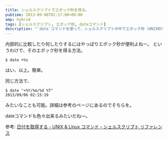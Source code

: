 ```yaml
---
title: シェルスクリプトでエポック秒を得る。
pubtime: 2013-09-06T02:17:00+09:00
amp: hybrid
tags: [シェルスクリプト, エポック秒, dateコマンド]
description: "`date`コマンドを使って、シェルスクリプトの中でエポック秒（UNIX秒）を取得する方法です"
---
```


内部的に比較したり何したりするにはやっぱりエポック秒が便利よねー。
というわけで、そのエポック秒を得る方法。

``` shell
$ date +%s
```

はい、以上。簡単。

同じ方法で、
``` shell
$ date "+%Y/%m/%d %T"
2013/09/06 02:15:19
```
みたいなことも可能。詳細は参考のページにあるのでそちらを。

dateコマンドも色々出来るみたいだね―。

参考: [日付を取得する - UNIX & Linux コマンド・シェルスクリプト リファレンス](http://shellscript.sunone.me/date.html)

